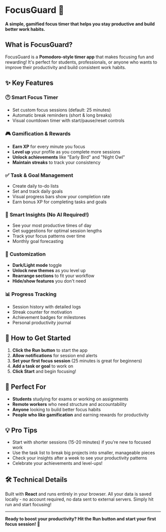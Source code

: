 
# FocusGuard 🎯

**A simple, gamified focus timer that helps you stay productive and build better work habits.**

## What is FocusGuard?

FocusGuard is a **Pomodoro-style timer app** that makes focusing fun and rewarding! It's perfect for students, professionals, or anyone who wants to improve their productivity and build consistent work habits.

## ✨ Key Features

### 🕐 **Smart Focus Timer**
- Set custom focus sessions (default: 25 minutes)
- Automatic break reminders (short & long breaks)
- Visual countdown timer with start/pause/reset controls

### 🎮 **Gamification & Rewards**
- **Earn XP** for every minute you focus
- **Level up** your profile as you complete more sessions
- **Unlock achievements** like "Early Bird" and "Night Owl"
- **Maintain streaks** to track your consistency

### ✅ **Task & Goal Management**
- Create daily to-do lists
- Set and track daily goals
- Visual progress bars show your completion rate
- Earn bonus XP for completing tasks and goals

### 🧠 **Smart Insights** (No AI Required!)
- See your most productive times of day
- Get suggestions for optimal session lengths
- Track your focus patterns over time
- Monthly goal forecasting

### 🎨 **Customization**
- **Dark/Light mode** toggle
- **Unlock new themes** as you level up
- **Rearrange sections** to fit your workflow
- **Hide/show features** you don't need

### 📊 **Progress Tracking**
- Session history with detailed logs
- Streak counter for motivation
- Achievement badges for milestones
- Personal productivity journal

## 🚀 How to Get Started

1. **Click the Run button** to start the app
2. **Allow notifications** for session end alerts
3. **Set your first focus session** (25 minutes is great for beginners)
4. **Add a task or goal** to work on
5. **Click Start** and begin focusing!

## 🎯 Perfect For

- **Students** studying for exams or working on assignments
- **Remote workers** who need structure and accountability
- **Anyone** looking to build better focus habits
- **People who like gamification** and earning rewards for productivity

## 💡 Pro Tips

- Start with shorter sessions (15-20 minutes) if you're new to focused work
- Use the task list to break big projects into smaller, manageable pieces
- Check your insights after a week to see your productivity patterns
- Celebrate your achievements and level-ups!

## 🛠️ Technical Details

Built with **React** and runs entirely in your browser. All your data is saved locally - no account required, no data sent to external servers. Simply hit run and start focusing!

---

**Ready to boost your productivity? Hit the Run button and start your first focus session!** 🚀
